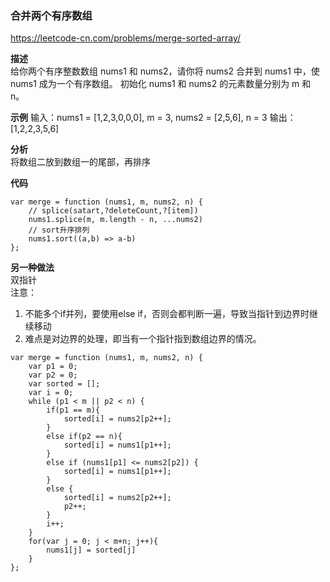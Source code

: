 ### 合并两个有序数组
https://leetcode-cn.com/problems/merge-sorted-array/

**描述**  
给你两个有序整数数组 nums1 和 nums2，请你将 nums2 合并到 nums1 中，使 nums1 成为一个有序数组。
初始化 nums1 和 nums2 的元素数量分别为 m 和 n。

**示例**
输入：nums1 = [1,2,3,0,0,0], m = 3, nums2 = [2,5,6], n = 3
输出：[1,2,2,3,5,6]

**分析**  
将数组二放到数组一的尾部，再排序

**代码**
```JS
var merge = function (nums1, m, nums2, n) {
    // splice(satart,?deleteCount,?[item])
    nums1.splice(m, m.length - n, ...nums2)
    // sort升序排列
    nums1.sort((a,b) => a-b)
};
```
**另一种做法**  
双指针  
注意：  
1. 不能多个if并列，要使用else if，否则会都判断一遍，导致当指针到边界时继续移动
2. 难点是对边界的处理，即当有一个指针指到数组边界的情况。  
   
```JS
var merge = function (nums1, m, nums2, n) {
    var p1 = 0;
    var p2 = 0;
    var sorted = [];
    var i = 0;
    while (p1 < m || p2 < n) {
        if(p1 == m){
            sorted[i] = nums2[p2++];
        }
        else if(p2 == n){
            sorted[i] = nums1[p1++];
        }
        else if (nums1[p1] <= nums2[p2]) {
            sorted[i] = nums1[p1++];
        }
        else {
            sorted[i] = nums2[p2++];
            p2++;
        }
        i++;
    }
    for(var j = 0; j < m+n; j++){
        nums1[j] = sorted[j]
    }
};
```